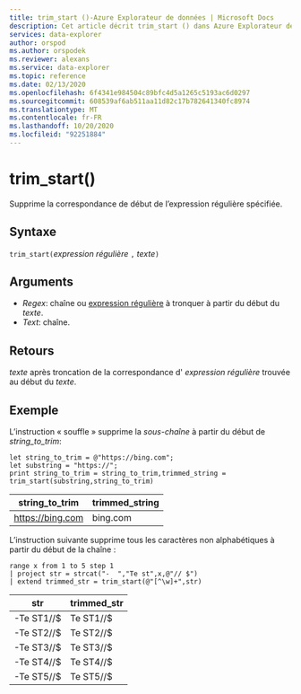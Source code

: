 ```yaml
---
title: trim_start ()-Azure Explorateur de données | Microsoft Docs
description: Cet article décrit trim_start () dans Azure Explorateur de données.
services: data-explorer
author: orspod
ms.author: orspodek
ms.reviewer: alexans
ms.service: data-explorer
ms.topic: reference
ms.date: 02/13/2020
ms.openlocfilehash: 6f4341e984504c89bfc4d5a1265c5193ac6d0297
ms.sourcegitcommit: 608539af6ab511aa11d82c17b782641340fc8974
ms.translationtype: MT
ms.contentlocale: fr-FR
ms.lasthandoff: 10/20/2020
ms.locfileid: "92251884"
---
```

# <a name="trim_start"></a>trim_start()

Supprime la correspondance de début de l’expression régulière spécifiée.

## <a name="syntax"></a>Syntaxe

`trim_start(`*expression régulière* `,` *texte*`)`

## <a name="arguments"></a>Arguments

* *Regex*: chaîne ou [expression régulière](re2.md) à tronquer à partir du début du *texte*.  
* *Text*: chaîne.

## <a name="returns"></a>Retours

*texte* après troncation de la correspondance d' *expression régulière* trouvée au début du *texte*.

## <a name="example"></a>Exemple

L’instruction « souffle » supprime la *sous-chaîne*  à partir du début de *string_to_trim*:

```kusto
let string_to_trim = @"https://bing.com";
let substring = "https://";
print string_to_trim = string_to_trim,trimmed_string = trim_start(substring,string_to_trim)
```

|string_to_trim|trimmed_string|
|---|---|
|https://bing.com|bing.com|

L’instruction suivante supprime tous les caractères non alphabétiques à partir du début de la chaîne :

```kusto
range x from 1 to 5 step 1
| project str = strcat("-  ","Te st",x,@"// $")
| extend trimmed_str = trim_start(@"[^\w]+",str)
```

|str|trimmed_str|
|---|---|
|-Te ST1//$|Te ST1//$|
|-Te ST2//$|Te ST2//$|
|-Te ST3//$|Te ST3//$|
|-Te ST4//$|Te ST4//$|
|-Te ST5//$|Te ST5//$|

 